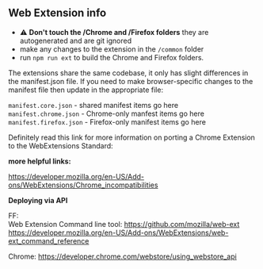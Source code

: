 ## Web Extension info

- :warning: **Don't touch the /Chrome and /Firefox folders** they are autogenerated and are git ignored
- make any changes to the extension in the `/common` folder
- run `npm run ext` to build the Chrome and Firefox folders.

The extensions share the same codebase, it only has slight differences in the manifest.json file. If you need to make browser-specific changes to the manifest file then update in the appropriate file:

`manifest.core.json` - shared manifest items go here  
`manifest.chrome.json` - Chrome-only manfest items go here  
`manifest.firefox.json` - Firefox-only manifest items go here

Definitely read this link for more information on porting a Chrome Extension to the WebExtensions Standard:

**more helpful links:**

https://developer.mozilla.org/en-US/Add-ons/WebExtensions/Chrome_incompatibilities

**Deploying via API**

FF:  
Web Extension Command line tool: https://github.com/mozilla/web-ext  
https://developer.mozilla.org/en-US/Add-ons/WebExtensions/web-ext_command_reference

Chrome: https://developer.chrome.com/webstore/using_webstore_api
